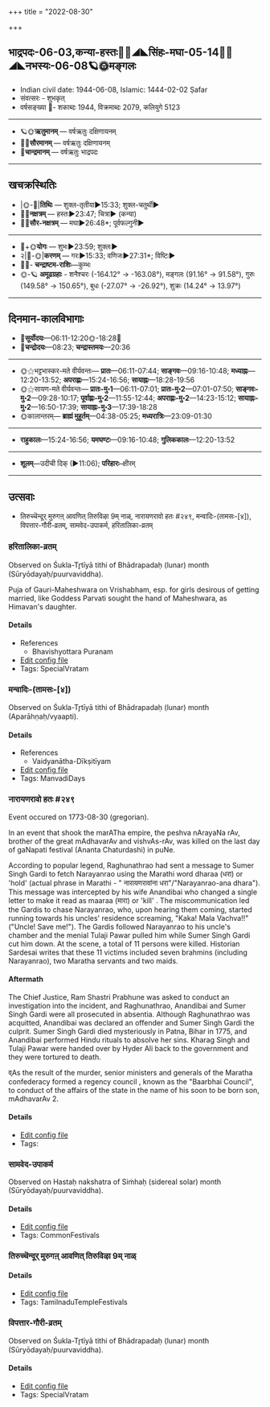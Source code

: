 +++
title = "2022-08-30"

+++
## भाद्रपदः-06-03,कन्या-हस्तः🌛🌌◢◣सिंहः-मघा-05-14🌌🌞◢◣नभस्यः-06-08🪐🌞मङ्गलः
- Indian civil date: 1944-06-08, Islamic: 1444-02-02 Ṣafar
- संवत्सरः - शुभकृत्
- वर्षसङ्ख्या 🌛- शकाब्दः 1944, विक्रमाब्दः 2079, कलियुगे 5123
___________________
- 🪐🌞**ऋतुमानम्** — वर्षऋतुः दक्षिणायनम्
- 🌌🌞**सौरमानम्** — वर्षऋतुः दक्षिणायनम्
- 🌛**चान्द्रमानम्** — वर्षऋतुः भाद्रपदः
___________________


## खचक्रस्थितिः
- |🌞-🌛|**तिथिः** — शुक्ल-तृतीया►15:33; शुक्ल-चतुर्थी►  
- 🌌🌛**नक्षत्रम्** — हस्तः►23:47; चित्रा► (कन्या)  
- 🌌🌞**सौर-नक्षत्रम्** — मघा►26:48*; पूर्वफल्गुनी►  
___________________
- 🌛+🌞**योगः** — शुभः►23:59; शुक्लः►  
- २|🌛-🌞|**करणम्** — गरः►15:33; वणिजः►27:31*; विष्टिः►  
- 🌌🌛- **चन्द्राष्टम-राशिः**—कुम्भः  
- 🌞-🪐 **अमूढग्रहाः** - शनैश्चरः (-164.12° → -163.08°), मङ्गलः (91.16° → 91.58°), गुरुः (149.58° → 150.65°), बुधः (-27.07° → -26.92°), शुक्रः (14.24° → 13.97°)
___________________


## दिनमान-कालविभागाः
- 🌅**सूर्योदयः**—06:11-12:20🌞️-18:28🌇  
- 🌛**चन्द्रोदयः**—08:23; **चन्द्रास्तमयः**—20:36  
___________________
- 🌞⚝भट्टभास्कर-मते वीर्यवन्तः— **प्रातः**—06:11-07:44; **साङ्गवः**—09:16-10:48; **मध्याह्नः**—12:20-13:52; **अपराह्णः**—15:24-16:56; **सायाह्नः**—18:28-19:56  
- 🌞⚝सायण-मते वीर्यवन्तः— **प्रातः-मु॰1**—06:11-07:01; **प्रातः-मु॰2**—07:01-07:50; **साङ्गवः-मु॰2**—09:28-10:17; **पूर्वाह्णः-मु॰2**—11:55-12:44; **अपराह्णः-मु॰2**—14:23-15:12; **सायाह्नः-मु॰2**—16:50-17:39; **सायाह्नः-मु॰3**—17:39-18:28  
- 🌞कालान्तरम्— **ब्राह्मं मुहूर्तम्**—04:38-05:25; **मध्यरात्रिः**—23:09-01:30  
___________________
- **राहुकालः**—15:24-16:56; **यमघण्टः**—09:16-10:48; **गुलिककालः**—12:20-13:52  
___________________
- **शूलम्**—उदीची दिक् (►11:06); **परिहारः**–क्षीरम्  
___________________

## उत्सवाः
- तिरुच्चॆन्दूर् मुरुगऩ् आवणित् तिरुविऴा 9म् नाळ्, नारायणरावो हतः #२४९, मन्वादिः-(तामसः-[४]), विपत्तार-गौरी-व्रतम्, सामवेद-उपाकर्म, हरितालिका-व्रतम्
### हरितालिका-व्रतम्

Observed on Śukla-Tr̥tīyā tithi of Bhādrapadaḥ (lunar) month (Sūryōdayaḥ/puurvaviddha). 

Puja of Gauri-Maheshwara on Vrishabham, esp. for girls desirous of getting married, like Goddess Parvati sought the hand of Maheshwara, as Himavan's daughter.

#### Details
- References
  - Bhavishyottara Puranam
- [Edit config file](https://github.com/jyotisham/adyatithi/blob/master/general/lunar_month/tithi/06/03/haritAlikA-vratam.toml)
- Tags: SpecialVratam


### मन्वादिः-(तामसः-[४])

Observed on Śukla-Tr̥tīyā tithi of Bhādrapadaḥ (lunar) month (Aparāhṇaḥ/vyaapti). 



#### Details
- References
  - Vaidyanātha-Dīkṣitīyam
- [Edit config file](https://github.com/jyotisham/adyatithi/blob/master/time_focus/yugAdiH/lunar_month/tithi/06/03/manvAdiH~%28tAmasaH~%5B4%5D%29.toml)
- Tags: ManvadiDays


### नारायणरावो हतः #२४९

Event occured on 1773-08-30 (gregorian). 

In an event that shook the marATha empire, the peshva nArayaNa rAv, brother of the great mAdhavarAv and vishvAs-rAv, was killed on the last day of gaNapati festival (Ananta Chaturdashi) in puNe.

According to popular legend, Raghunathrao had sent a message to Sumer Singh Gardi to fetch Narayanrao using the Marathi word dharaa (धरा) or 'hold' (actual phrase in Marathi - " नारायणरावांना धरा"/"Narayanrao-ana dhara"). This message was intercepted by his wife Anandibai who changed a single letter to make it read as maaraa (मारा) or 'kill' . The miscommunication led the Gardis to chase Narayanrao, who, upon hearing them coming, started running towards his uncles' residence screaming, "Kaka! Mala Vachva!!" ("Uncle! Save me!"). The Gardis followed Narayanrao to his uncle's chamber and the menial Tulaji Pawar pulled him while Sumer Singh Gardi cut him down. At the scene, a total of 11 persons were killed. Historian Sardesai writes that these 11 victims included seven brahmins (including Narayanrao), two Maratha servants and two maids.

#### Aftermath
The Chief Justice, Ram Shastri Prabhune was asked to conduct an investigation into the incident, and Raghunathrao, Anandibai and Sumer Singh Gardi were all prosecuted in absentia. Although Raghunathrao was acquitted, Anandibai was declared an offender and Sumer Singh Gardi the culprit. Sumer Singh Gardi died mysteriously in Patna, Bihar in 1775, and Anandibai performed Hindu rituals to absolve her sins. Kharag Singh and Tulaji Pawar were handed over by Hyder Ali back to the government and they were tortured to death.

व्As the result of the murder, senior ministers and generals of the Maratha confederacy formed a regency council , known as the "Baarbhai Council", to conduct of the affairs of the state in the name of his soon to be born son, mAdhavarAv 2.

#### Details
- [Edit config file](https://github.com/jyotisham/adyatithi/blob/master/mahApuruSha/xatra-later/gregorian/day/08/30/nArAyaNa-rAvo_hataH.toml)
- Tags: 


### सामवेद-उपाकर्म

Observed on Hastaḥ nakshatra of Siṁhaḥ (sidereal solar) month (Sūryōdayaḥ/puurvaviddha). 



#### Details
- [Edit config file](https://github.com/jyotisham/adyatithi/blob/master/gRhya/general/sidereal_solar_month/nakshatra/05/13/sAmavEda-upAkarma.toml)
- Tags: CommonFestivals


### तिरुच्चॆन्दूर् मुरुगऩ् आवणित् तिरुविऴा 9म् नाळ्





#### Details
- [Edit config file](https://github.com/jyotisham/adyatithi/blob/master/temples/Tamil/relative_event/tiruccendUr_AvaNit_tiruvizhA_nir2aivu/offset__-3/tiruccendUr_murugan2_AvaNit_tiruvizhA_%23%239%23%23m_nAL.toml)
- Tags: TamilnaduTempleFestivals


### विपत्तार-गौरी-व्रतम्

Observed on Śukla-Tr̥tīyā tithi of Bhādrapadaḥ (lunar) month (Sūryōdayaḥ/puurvaviddha). 



#### Details
- [Edit config file](https://github.com/jyotisham/adyatithi/blob/master/devatA/umA/lunar_month/tithi/06/03/vipattAra-gaurI-vratam.toml)
- Tags: SpecialVratam


